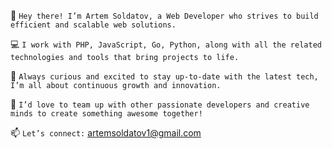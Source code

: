 👋 `Hey there! I’m Artem Soldatov, a Web Developer who strives to build efficient and scalable web solutions.`

💻 `I work with PHP, JavaScript, Go, Python, along with all the related technologies and tools that bring projects to life.`

🚀 `Always curious and excited to stay up-to-date with the latest tech, I’m all about continuous growth and innovation.`

🤝 `I’d love to team up with other passionate developers and creative minds to create something awesome together!`

📫 `Let’s connect:` artemsoldatov1@gmail.com

<!---
artemsoldatov/artemsoldatov is a ✨ special ✨ repository because its `README.md` (this file) appears on your GitHub profile.
You can click the Preview link to take a look at your changes.
--->
